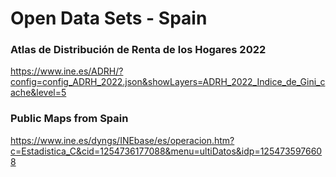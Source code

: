 # Open Data Sets - Spain

### Atlas de Distribución de Renta de los Hogares 2022
https://www.ine.es/ADRH/?config=config_ADRH_2022.json&showLayers=ADRH_2022_Indice_de_Gini_cache&level=5

### Public Maps from Spain
https://www.ine.es/dyngs/INEbase/es/operacion.htm?c=Estadistica_C&cid=1254736177088&menu=ultiDatos&idp=1254735976608
